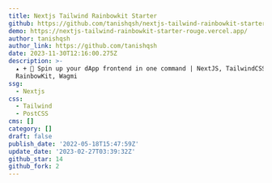 ```yaml
---
title: Nextjs Tailwind Rainbowkit Starter
github: https://github.com/tanishqsh/nextjs-tailwind-rainbowkit-starter
demo: https://nextjs-tailwind-rainbowkit-starter-rouge.vercel.app/
author: tanishqsh
author_link: https://github.com/tanishqsh
date: 2023-11-30T12:16:00.275Z
description: >-
  ▴ + 🧰 Spin up your dApp frontend in one command | NextJS, TailwindCSS,
  RainbowKit, Wagmi
ssg:
  - Nextjs
css:
  - Tailwind
  - PostCSS
cms: []
category: []
draft: false
publish_date: '2022-05-18T15:47:59Z'
update_date: '2023-02-27T03:39:32Z'
github_star: 14
github_fork: 2
---
```

